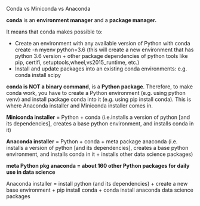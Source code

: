 Conda vs Miniconda vs Anaconda

**conda** is an **environment manager** and a **package manager.**  

It means that conda makes possible to:  
  + Create an environment with any available version of Python with conda create -n myenv python=3.6 (this will create a new environment that has python 3.6 version + other package dependencies of python tools like pip, certifi, setuptools,wheel,vs2015_runtime, etc.)
  + Install and update packages into an existing conda environments: e.g. conda install scipy  

**conda is NOT a binary command**, is a **Python package**. Therefore, to make conda work, you have to create a Python environment (e.g. using python venv) and install package conda into it (e.g. using pip install conda). This is where Anaconda installer and Miniconda installer comes in.

**Miniconda installer** = Python + conda (i.e.installs a version of python [and its dependencies], creates a base python environment, and installs conda in it)  

**Anaconda installer** = Python + conda + meta package anaconda (i.e. installs a version of python [and its dependencies], creates a base python environment, and installs conda in it + installs other data science packages)  

**meta Python pkg anaconda = about 160 other Python packages for daily use in data science**  


Anaconda installer = install python (and its dependencies) + create a new base environment + pip install conda + conda install anaconda data science packages